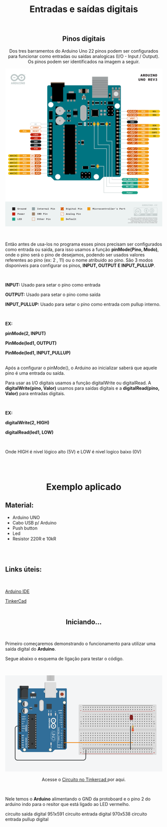 <h1 align="center"> <b>Entradas e saídas digitais</b></h1></br>

<h2 align="center"> <b> Pinos digitais</b></h2>

<p align="center">Dos tres barramentos do Arduino Uno 22 pinos podem ser configurados para funcionar como entradas ou saídas analogicas (I/O - Input / Output).
Os pinos podem ser identificados na imagem a seguir.</p>

<p align="center">
<img src="./souce/../../source/entradas_e_saidas_digitais/arduino_uno_pinout.png" alt="https://content.arduino.cc/assets/Pinout-UNOrev3_latest.png"></p></br>

<p>Então antes de usa-los no programa esses pinos precisam ser configurados como entrada ou saida, para isso usamos a função <b>pinMode(Pino, Modo)</b>, onde o pino será o pino de desejamos, podendo ser usados valores referentes ao pino (ex: 2 , 11) ou o nome atribuido ao pino.
São 3 modos disponiveis para configurar os pinos, <b>INPUT, OUTPUT E INPUT_PULLUP</b>.<p></br>
<p><b>INPUT:</b> Usado para setar o pino como entrada</p>
<p><b>OUTPUT:</b> Usado para setar o pino como saída</p>
<p><b>INPUT_PULLUP:</b> Usado para setar o pino como entrada com pullup interno.</p></br>

<p><b>EX:  </b></p>
<p><b>     pinMode(2, INPUT)</b>
<p><b>     PinMode(led1, OUTPUT)</b>
<p><b>     PinMode(led1, INPUT_PULLUP)</b></br></br>

<p>Após a configurar o pinMode(), o Arduino ao inicializar saberá que aquele pino é uma entrada ou saída.</p>

<p>Para usar as I/O digitais usamos a função digitalWrite ou digitalRead. A <b>digitalWrite(pino, Valor)</b> usamos para saidas digitais e a <b>digitalRead(pino, Valor)</b> para entradas digitais.</p></br>

<p><b>EX:  </p></b>
<p><b>digitalWrite(2, HIGH)</p></b>
<p><b>     digitalRead(led1, LOW)</p></b></br>

<p>Onde HIGH é nivel lógico alto (5V) e LOW é nivel logico baixo (0V)</p><br><br>

<h1 align="center"> <b>  Exemplo aplicado </b> </h1>

<b><h2> Material: </h2></b>

<nav>
    <ul>
        <li>Arduino UNO</li>
        <li>Cabo USB p/ Arduino</li>
        <li>Push button</li>
        <li>Led</li>
        <li>Resistor 220R e 10kR</li>
    </ul>
</nav><br><br>

<b><h2> Links úteis: </h2></b><br>

<a href="https://www.arduino.cc/en/software"> Arduino IDE </a>

<a href="https://www.tinkercad.com"> TinkerCad </a></b><br><br>

<h2 align="center"><b> Iniciando... </b></h2><br>

<p>Primeiro começaremos demonstrando o funcionamento para utilizar uma saída digital do <b>Arduino</b>.</p>

<p> Segue abaixo o esquema de ligação para testar o código.</p><br>

<p align="center">
<img src="./../source/entradas_e_saidas_digitais/circuito_saida_digital.png"></p>
<p align="center"> Acesse o <a href="https://www.tinkercad.com/things/aVVz9ZVGPe6"> Circuito no Tinkercad </a> por aqui. </p></br>

<p>Nele temos o <b>Arduino</b> alimentando o GND da protoboard e o pino 2 do arduino indo para o resitor que está ligado ao LED vermelho.</p>


circuito saida digital 951x591
circuito entrada digital 970x538
circuito entrada pullup digital